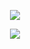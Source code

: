 <a href="https://github-readme-stats.vercel.app/api?username=W4RT1N5&hide_border=true&theme=dark&text_color=ffffff&show_icons=true&hide=stars&rank_icon=github"><p align="center"><img src="https://github-readme-stats.vercel.app/api?username=W4RT1N5&hide_border=true&theme=dark&text_color=ffffff&show_icons=true&hide=stars&rank_icon=github">
</p></a>
<b href="https://github-readme-stats.vercel.app/api/top-langs/?username=W4RT1N5&exclude_repo=leticiavitrine&size_weight=0.5&count_weight=0.5&theme=dark&hide_border=true&text_color=ffffff&show_icons=true"><p align="center"><img src="https://github-readme-stats.vercel.app/api/top-langs/?username=W4RT1N5&exclude_repo=leticiavitrine&size_weight=0.5&count_weight=0.5&theme=dark&hide_border=true&text_color=ffffff&show_icons=true">

<!--
**W4RT1N5/W4RT1N5** is a ✨ _special_ ✨ repository because its `README.md` (this file) appears on your GitHub profile.

Here are some ideas to get you started:

- 🔭 I’m currently working on ...
- 🌱 I’m currently learning ...
- 👯 I’m looking to collaborate on ...
- 🤔 I’m looking for help with ...
- 💬 Ask me about ...
- 📫 How to reach me: ...
- 😄 Pronouns: ...
- ⚡ Fun fact: ...
-->
